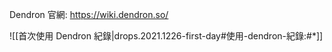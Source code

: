 

Dendron 官網: https://wiki.dendron.so/

![[首次使用 Dendron 紀錄|drops.2021.1226-first-day#使用-dendron-紀錄:#*]]
